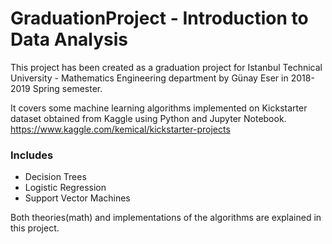 # GraduationProject - Introduction to Data Analysis
This project has been created as a graduation project for Istanbul Technical University - Mathematics Engineering department by Günay Eser in 2018-2019 Spring semester.

It covers some machine learning algorithms implemented on Kickstarter dataset obtained from Kaggle using Python and Jupyter Notebook. 
https://www.kaggle.com/kemical/kickstarter-projects

### Includes
  * Decision Trees
  * Logistic Regression
  * Support Vector Machines
  
Both theories(math) and implementations of the algorithms are explained in this project.
